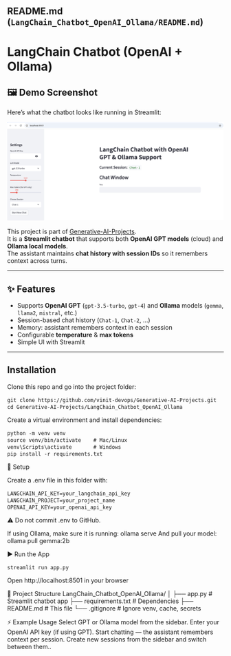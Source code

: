 ## README.md (`LangChain_Chatbot_OpenAI_Ollama/README.md`)
# LangChain Chatbot (OpenAI + Ollama)

## 🖼️ Demo Screenshot

Here’s what the chatbot looks like running in Streamlit:

![App Screenshot](images/app_screenshot_v2.png)



This project is part of [Generative-AI-Projects](../).  
It is a **Streamlit chatbot** that supports both **OpenAI GPT models** (cloud) and **Ollama local models**.  
The assistant maintains **chat history with session IDs** so it remembers context across turns.

---

## ✨ Features
- Supports **OpenAI GPT** (`gpt-3.5-turbo`, `gpt-4`) and **Ollama** models (`gemma`, `llama2`, `mistral`, etc.)
- Session-based chat history (`Chat-1`, `Chat-2`, …)
- Memory: assistant remembers context in each session
- Configurable **temperature** & **max tokens**
- Simple UI with Streamlit

---

## Installation

Clone this repo and go into the project folder:
```
git clone https://github.com/vinit-devops/Generative-AI-Projects.git
cd Generative-AI-Projects/LangChain_Chatbot_OpenAI_Ollama
```
Create a virtual environment and install dependencies:
```
python -m venv venv
source venv/bin/activate    # Mac/Linux
venv\Scripts\activate       # Windows
pip install -r requirements.txt
```
🔑 Setup

Create a .env file in this folder with:
```
LANGCHAIN_API_KEY=your_langchain_api_key
LANGCHAIN_PROJECT=your_project_name
OPENAI_API_KEY=your_openai_api_key
```
⚠️ Do not commit .env to GitHub.

If using Ollama, make sure it is running:
ollama serve
And pull your model:
ollama pull gemma:2b

▶️ Run the App
```
streamlit run app.py
```
Open http://localhost:8501 in your browser


📂 Project Structure
LangChain_Chatbot_OpenAI_Ollama/
│
├── app.py             # Streamlit chatbot app
├── requirements.txt   # Dependencies
├── README.md          # This file
└── .gitignore         # Ignore venv, cache, secrets

⚡ Example Usage
Select GPT or Ollama model from the sidebar.
Enter your OpenAI API key (if using GPT).
Start chatting — the assistant remembers context per session.
Create new sessions from the sidebar and switch between them..

